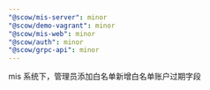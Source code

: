 ```yaml
---
"@scow/mis-server": minor
"@scow/demo-vagrant": minor
"@scow/mis-web": minor
"@scow/auth": minor
"@scow/grpc-api": minor
---
```


mis 系统下，管理员添加白名单新增白名单账户过期字段

